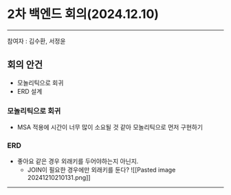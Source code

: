 # 2차 백엔드 회의(2024.12.10)

---

참여자 : 김수환, 서정윤

## 회의 안건
- 모놀리틱으로 회귀
- ERD 설계
### 모놀리틱으로 회귀
- MSA 적용에 시간이 너무 많이 소요될 것 같아 모놀리틱으로 먼저 구현하기
### ERD
- 좋아요 같은 경우 외래키를 두어야하는지 아닌지.
	- JOIN이 필요한 경우에만 외래키를 둔다?
![[Pasted image 20241210210131.png]]


---
